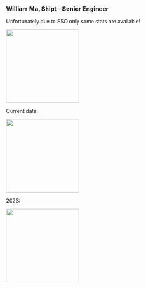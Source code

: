 ### William Ma, Shipt - Senior Engineer

Unfortunately due to SSO only some stats are available!

<a href="https://github.com/anuraghazra/github-readme-stats">
  <img height=200 align="center" src="https://github-readme-stats.vercel.app/api?username=willmashipt&count_private=true&show_icons=true&theme=dark" />
</a>

Current data:

<a href="https://git.io/streak-stats">
  <img height=200 align="center" src="https://github-readme-streak-stats.herokuapp.com?user=willmashipt&theme=dark&date_format=M%20j%5B%2C%20Y%5D&exclude_days=Sun,Sat" />
</a>

2023:

<a href="https://git.io/streak-stats">
  <img height=200 align="center" src="https://github-readme-streak-stats.herokuapp.com?user=willmashipt&theme=dark&date_format=M%20j%5B%2C%20Y%5D&starting_year=2023&exclude_days=Sun,Sat" />
</a>
